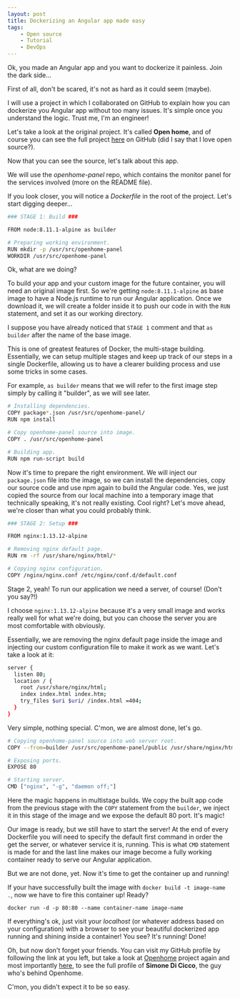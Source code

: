 ```yaml
---
layout: post
title: Dockerizing an Angular app made easy
tags:
    - Open source
    - Tutorial
    - DevOps
---
```


Ok, you made an Angular app and you want to dockerize it painless. Join the dark side...
<!--more-->

First of all, don't be scared, it's not as hard as it could seem (maybe). 

I will use a project in which I collaborated on GitHub to explain how you can dockerize you Angular app without too many
issues. It's simple once you understand the logic. Trust me, I'm an engineer!

Let's take a look at the original project. It's called **Open home**, and of course you can see the full project [here](https://github.com/open-home)
on GitHub (did I say that I love open source?).

Now that you can see the source, let's talk about this app. 

We will use the *openhome-panel* repo, which contains the monitor panel for the services involved (more on the README file).

If you look closer, you will notice a *Dockerfile* in the root of the project. Let's start digging deeper...

```bash
### STAGE 1: Build ###

FROM node:8.11.1-alpine as builder

# Preparing working environment.
RUN mkdir -p /usr/src/openhome-panel
WORKDIR /usr/src/openhome-panel
```

Ok, what are we doing? 

To build your app and your custom image for the future container, you will need an original image first.
So we're getting `node:8.11.1-alpine` as base image to have a Node.js runtime to run our Angular application.
Once we download it, we will create a folder inside it to push our code in with the `RUN` statement, and set it as our working directory.

I suppose you have already noticed that `STAGE 1` comment and that `as builder` after the name of the base image.

This is one of greatest features of Docker, the multi-stage building. Essentially, we can setup multiple stages and keep up track
of our steps in a single Dockerfile, allowing us to have a clearer building process and use some tricks in some cases.

For example, `as builder` means that we will refer to the first image step simply by calling it "builder", as we will see later.

```bash
# Installing dependencies.
COPY package*.json /usr/src/openhome-panel/
RUN npm install

# Copy openhome-panel source into image.
COPY . /usr/src/openhome-panel

# Building app.
RUN npm run-script build
```

Now it's time to prepare the right environment. We will inject our `package.json` file into the image, so we can install the 
dependencies, copy our source code and use npm again to build the Angular code. Yes, we just copied the source from our 
local machine into a temporary image that technically speaking, it's not really existing. Cool right? Let's move ahead, 
we're closer than what you could probably think.

```bash
### STAGE 2: Setup ###

FROM nginx:1.13.12-alpine

# Removing nginx default page.
RUN rm -rf /usr/share/nginx/html/*

# Copying nginx configuration.
COPY /nginx/nginx.conf /etc/nginx/conf.d/default.conf
```

Stage 2, yeah! To run our application we need a server, of course! (Don't you say?!)

I choose `nginx:1.13.12-alpine` because it's a very small image and works really well for what we're doing, but you can choose
the server you are most comfortable with obviously.

Essentially, we are removing the nginx default page inside the image and injecting our custom configuration file to make it
work as we want. Let's take a look at it:

```bash
server {
  listen 80;
  location / {
    root /usr/share/nginx/html;
    index index.html index.htm;
    try_files $uri $uri/ /index.html =404;
  }
}
```

Very simple, nothing special. C'mon, we are almost done, let's go.

```bash
# Copying openhome-panel source into web server root.
COPY --from=builder /usr/src/openhome-panel/public /usr/share/nginx/html

# Exposing ports.
EXPOSE 80

# Starting server.
CMD ["nginx", "-g", "daemon off;"]
```

Here the magic happens in multistage builds. We copy the built app code from the previous stage with the `COPY` statement
from the `builder`, we inject it in this stage of the image and we expose the default 80 port. It's magic!

Our image is ready, but we still have to start the server! At the end of every Dockerfile you will need to specify the default
first command in order the get the server, or whatever service it is, running. This is what `CMD` statement is made for 
and the last line makes our image become a fully working container ready to serve our Angular application.

But we are not done, yet. Now it's time to get the container up and running!

If your have successfully built the image with `docker build -t image-name .`, now we have to fire this container up! Ready?

`docker run -d -p 80:80 --name container-name image-name`

If everything's ok, just visit your *localhost* (or whatever address based on your configuration) with a browser to see
your beautiful dockerized app running and shining inside a container! You see? It's running! Done!

Oh, but now don't forget your friends. You can visit my GitHub profile by following the link at you left, but take a look at
[Openhome](https://github.com/open-home) project again and most importantly [here](https://github.com/ukaoskid), to see the 
full profile of **Simone Di Cicco**, the guy who's behind Openhome.

C'mon, you didn't expect it to be so easy.
